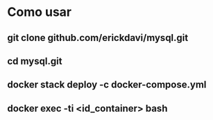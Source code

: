 # Como usar

## git clone github.com/erickdavi/mysql.git
## cd mysql.git
## docker stack deploy -c docker-compose.yml
## docker exec -ti <id_container> bash
